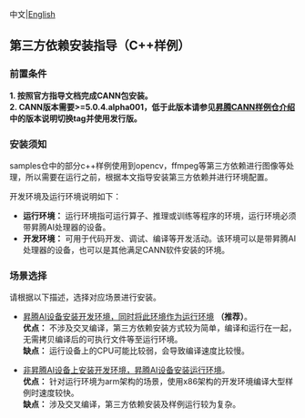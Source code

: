 中文|[English](README.md)

## 第三方依赖安装指导（C++样例）

### 前置条件
**1. 按照官方指导文档完成CANN包安装。**     
**2. CANN版本需要>=5.0.4.alpha001，低于此版本请参见[昇腾CANN样例仓介绍](https://github.com/Ascend/samples/tree/master)中的版本说明切换tag并使用发行版。**     

### 安装须知
samples仓中的部分c++样例使用到opencv，ffmpeg等第三方依赖进行图像等处理，所以需要在运行之前，根据本文指导安装第三方依赖并进行环境配置。 

开发环境及运行环境说明如下：
- **运行环境：** 运行环境指可运行算子、推理或训练等程序的环境，运行环境必须带昇腾AI处理器的设备。       
- **开发环境：** 可用于代码开发、调试、编译等开发活动。该环境可以是带昇腾AI处理器的设备，也可以是其他满足CANN软件安装的环境。       

### 场景选择
请根据以下描述，选择对应场景进行安装。

- [昇腾AI设备安装开发环境，同时将此环境作为运行环境](./catenation_environmental_guidance_CN.md) **（推荐）**。   
    **优点：** 不涉及交叉编译，第三方依赖安装方式较为简单，编译和运行在一起，无需拷贝编译后的可执行文件等至运行环境。   
    **缺点：** 运行设备上的CPU可能比较弱，会导致编译速度比较慢。

- [非昇腾AI设备上安装开发环境，昇腾AI设备安装运行环境](./separate_environmental_guidance_CN.md)。     
    **优点：** 针对运行环境为arm架构的场景，使用x86架构的开发环境编译大型样例时速度较快。   
    **缺点：** 涉及交叉编译，第三方依赖安装及样例运行较为复杂。 



